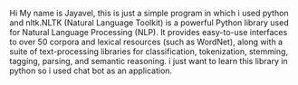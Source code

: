 Hi My name is Jayavel, this is just a simple program in which i used python and nltk.NLTK (Natural Language Toolkit) is a powerful Python library used for Natural Language Processing (NLP). It provides easy-to-use interfaces to over 50 corpora and lexical resources (such as WordNet), along with a suite of text-processing libraries for classification, tokenization, stemming, tagging, parsing, and semantic reasoning. i just want to learn this library in python so i used chat bot as an application. 
